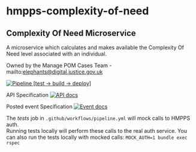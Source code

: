 # hmpps-complexity-of-need

## Complexity Of Need Microservice

A microservice which calculates and makes available the Complexity Of Need level associated with an individual.

Owned by the Manage POM Cases Team - mailto:elephants@digital.justice.gov.uk

[![Pipeline [test -> build -> deploy]](https://github.com/ministryofjustice/hmpps-complexity-of-need/actions/workflows/pipeline.yml/badge.svg)](https://github.com/ministryofjustice/hmpps-complexity-of-need/actions/workflows/pipeline.yml)

API Specification [![API docs](https://img.shields.io/badge/API_docs-view-85EA2D.svg?logo=swagger)](https://editor.swagger.io/?url=https://raw.githubusercontent.com/ministryofjustice/hmpps-complexity-of-need/main/Complexity%20Of%20Need%20API%20Specification.yaml)

Posted event Specification [![Event docs](https://img.shields.io/badge/Event_docs-view-85EA2D.svg)](https://playground.asyncapi.io/?url=https://raw.githubusercontent.com/ministryofjustice/hmpps-complexity-of-need/main/Complexity%20of%20Need%20Event%20Specification.yaml)

The *tests* job in `.github/workflows/pipeline.yml` will mock calls to HMPPS auth.  
Running tests locally will perform these calls to the real auth service. You can also run the tests locally 
with mocked calls: `MOCK_AUTH=1 bundle exec rspec`  

